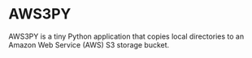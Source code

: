 # AWS3PY

AWS3PY is a tiny Python application that copies local directories to an Amazon Web Service (AWS) S3 storage bucket.
